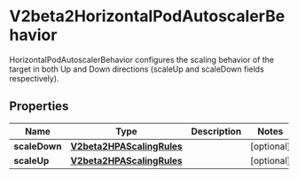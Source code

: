 

# V2beta2HorizontalPodAutoscalerBehavior

HorizontalPodAutoscalerBehavior configures the scaling behavior of the target in both Up and Down directions (scaleUp and scaleDown fields respectively).
## Properties

Name | Type | Description | Notes
------------ | ------------- | ------------- | -------------
**scaleDown** | [**V2beta2HPAScalingRules**](V2beta2HPAScalingRules.md) |  |  [optional]
**scaleUp** | [**V2beta2HPAScalingRules**](V2beta2HPAScalingRules.md) |  |  [optional]



